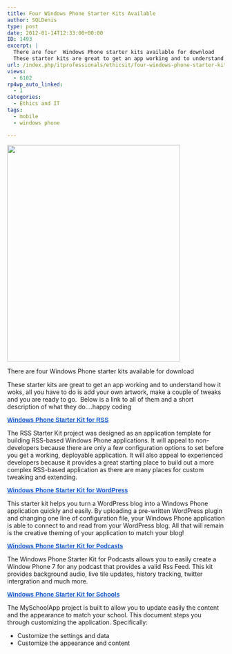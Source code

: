 ```yaml
---
title: Four Windows Phone Starter Kits Available
author: SQLDenis
type: post
date: 2012-01-14T12:33:00+00:00
ID: 1493
excerpt: |
  There are four  Windows Phone starter kits available for download
  These starter kits are great to get an app working and to understand how it woks, all you have to do is add your own artwork, make a couple of tweaks and you are ready to go.  Below is a&hellip;
url: /index.php/itprofessionals/ethicsit/four-windows-phone-starter-kits/
views:
  - 6102
rp4wp_auto_linked:
  - 1
categories:
  - Ethics and IT
tags:
  - mobile
  - windows phone

---
```

<div class="image_block">
  <a href="https://lessthandot.z19.web.core.windows.net/wp-content/uploads/users/SQLDenis/starterkits.jpg?mtime=1326552308"><img alt="" src="https://lessthandot.z19.web.core.windows.net/wp-content/uploads/users/SQLDenis/starterkits.jpg?mtime=1326552308" width="400" height="501" /></a>
</div>

There are four Windows Phone starter kits available for download

These starter kits are great to get an app working and to understand how it woks, all you have to do is add your own artwork, make a couple of tweaks and you are ready to go.  Below is a link to all of them and a short description of what they do....happy coding

<a style="color: #1155cc; font-family: arial, sans-serif; line-height: normal;" href="http://code.msdn.microsoft.com/Windows-Phone-Starter-Kit-390ee0ef" target="_blank"><strong>Windows Phone Starter Kit for RSS</strong></a> <span style="font-family: arial, sans-serif; line-height: normal;"></span>

 <span style="font-family: arial, sans-serif; line-height: normal;"></span> The RSS Starter Kit project was designed as an application template for building RSS-based Windows Phone applications. It will appeal to non-developers because there are only a few configuration options to set before you get a working, deployable application. It will also appeal to experienced developers because it provides a great starting place to build out a more complex RSS-based application as there are many places for custom tweaking and extending.

<a style="color: #1155cc; font-family: arial, sans-serif; line-height: normal;" href="http://aka.ms/wpskwordpress" target="_blank"><strong>Windows Phone Starter Kit for WordPress</strong></a> <span style="font-family: arial, sans-serif; line-height: normal;"></span>

This starter kit helps you turn a WordPress blog into a Windows Phone application quickly and easily. By uploading a pre-written WordPress plugin and changing one line of configuration file, your Windows Phone application is able to connect to and read from your WordPress blog. All that will remain is the creative theming of your application to match your blog!

<a style="color: #1155cc; font-family: arial, sans-serif; line-height: normal;" href="http://aka.ms/wpskpodcasts" target="_blank"><strong>Windows Phone Starter Kit for Podcasts</strong></a> <span style="font-family: arial, sans-serif; line-height: normal;"></span>

The Windows Phone Starter Kit for Podcasts allows you to easily create a Window Phone 7 for any podcast that provides a valid Rss Feed. This kit provides background audio, live tile updates, history tracking, twitter intergration and much more.

<a style="color: #1155cc; font-family: arial, sans-serif; line-height: normal;" href="http://aka.ms/wpskschools" target="_blank"><strong>Windows Phone Starter Kit for Schools</strong></a>

The MySchoolApp project is built to allow you to update easily the content and the appearance to match your school. This document steps you through customizing the application. Specifically:

  * Customize the settings and data
  * Customize the appearance and content